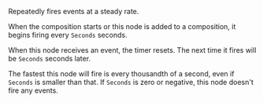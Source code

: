 Repeatedly fires events at a steady rate.

When the composition starts or this node is added to a composition, it begins firing every `Seconds` seconds.

When this node receives an event, the timer resets. The next time it fires will be `Seconds` seconds later.

The fastest this node will fire is every thousandth of a second, even if `Seconds` is smaller than that. If `Seconds` is zero or negative, this node doesn't fire any events.
